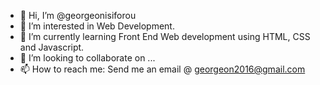 - 👋 Hi, I’m @georgeonisiforou
- 👀 I’m interested in Web Development.
- 🌱 I’m currently learning Front End Web development using HTML, CSS and Javascript.
- 💞️ I’m looking to collaborate on ...
- 📫 How to reach me: Send me an email @ georgeon2016@gmail.com

<!---
georgeonisiforou/georgeonisiforou is a ✨ special ✨ repository because its `README.md` (this file) appears on your GitHub profile.
You can click the Preview link to take a look at your changes.
--->

